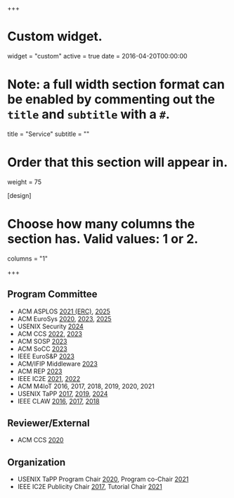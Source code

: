 +++
# Custom widget.
widget = "custom"
active = true
date = 2016-04-20T00:00:00

# Note: a full width section format can be enabled by commenting out the `title` and `subtitle` with a `#`.
title = "Service"
subtitle = ""

# Order that this section will appear in.
weight = 75

[design]
  # Choose how many columns the section has. Valid values: 1 or 2.
  columns = "1"

+++

## Program Committee

- ACM ASPLOS [2021 (ERC)](https://asplos-conference.org/asplos2021/index.html), [2025](https://www.asplos-conference.org/asplos-2025-call-for-papers/)
- ACM EuroSys [2020](https://2020.eurosys.org/), [2023](https://2023.eurosys.org/), [2025](https://2025.eurosys.org/)
- USENIX Security [2024](https://www.usenix.org/conference/usenixsecurity24)
- ACM CCS [2022](https://www.sigsac.org/ccs/CCS2022/), [2023](https://www.sigsac.org/ccs/CCS2023/)
- ACM SOSP [2023](https://sosp2023.mpi-sws.org/)
- ACM SoCC [2023](https://acmsocc.org/2023/)
- IEEE EuroS&P [2023](https://eurosp2023.ieee-security.org/)
- ACM/IFIP Middleware [2023](https://middleware-conf.github.io/2023/)
- ACM REP [2023](https://acm-rep.github.io/2023/)
- IEEE IC2E [2021](https://conferences.computer.org/IC2E/2021/), [2022](https://conferences.computer.org/IC2E/2022/)
- ACM M4IoT 2016, 2017, 2018, 2019, 2020, 2021
- USENIX TaPP [2017](https://www.usenix.org/conference/tapp2017), [2019](https://www.usenix.org/conference/tapp2019), [2024](https://provenanceweek.github.io/TaPP2024/TaPP_2024.html)
- IEEE CLAW [2016](http://www.claw-workshop.org/2016/), [2017](http://www.claw-workshop.org/2017/), [2018](http://www.claw-workshop.org/)

## Reviewer/External

- ACM CCS [2020](https://www.sigsac.org/ccs/CCS2020/)

## Organization

- USENIX TaPP Program Chair [2020](https://www.usenix.org/conference/tapp2020), Program co-Chair [2021](https://www.usenix.org/conference/tapp2021)
- IEEE IC2E Publicity Chair [2017](https://conferences.computer.org/IC2E/2017/index.htm), Tutorial Chair [2021](https://conferences.computer.org/IC2E/2021/)
